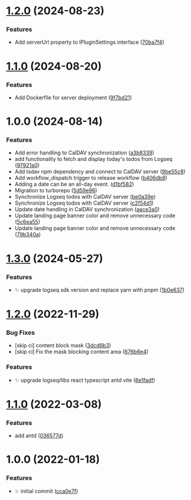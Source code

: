 # [1.2.0](https://github.com/hqwuzhaoyi/logseq-plugin-sync-calendars/compare/v1.1.0...v1.2.0) (2024-08-23)


### Features

* Add serverUrl property to IPluginSettings interface ([70ba7f4](https://github.com/hqwuzhaoyi/logseq-plugin-sync-calendars/commit/70ba7f4b0d287e15eed89545ee085673dbb5bcb5))

# [1.1.0](https://github.com/hqwuzhaoyi/logseq-plugin-sync-calendars/compare/v1.0.0...v1.1.0) (2024-08-20)


### Features

* Add Dockerfile for server deployment ([9f7bd21](https://github.com/hqwuzhaoyi/logseq-plugin-sync-calendars/commit/9f7bd2103b2161d5a7d8baac6e0275fdd447a34d))

# 1.0.0 (2024-08-14)


### Features

* Add error handling to CalDAV synchronization ([a3b8339](https://github.com/hqwuzhaoyi/logseq-plugin-sync-calendars/commit/a3b8339da68176f5588bf9769dabf17831cba5d7))
* add functionality to fetch and display today's todos from Logseq ([97921a0](https://github.com/hqwuzhaoyi/logseq-plugin-sync-calendars/commit/97921a01de40d6425e007dd1c187efcd2c01c410))
* Add tsdav npm dependency and connect to CalDAV server ([9be55c8](https://github.com/hqwuzhaoyi/logseq-plugin-sync-calendars/commit/9be55c88b3d82e9c6ae3fb7c50b90d456ee54d83))
* Add workflow_dispatch trigger to release workflow ([b406db8](https://github.com/hqwuzhaoyi/logseq-plugin-sync-calendars/commit/b406db8664c3f5b2d069438ade0e1151fcc01a42))
* Adding a date can be an all-day event. ([d1bf582](https://github.com/hqwuzhaoyi/logseq-plugin-sync-calendars/commit/d1bf582c1514cfff1b727466d091ae8a2026f195))
* Migration to turborepo ([5d59e96](https://github.com/hqwuzhaoyi/logseq-plugin-sync-calendars/commit/5d59e965b988c3e3031cd3fe26b6e95e49dd75f1))
* Synchronize Logseq todos with CalDAV server ([be0a39e](https://github.com/hqwuzhaoyi/logseq-plugin-sync-calendars/commit/be0a39ee315be831c55e048d8e56881732696ba7))
* Synchronize Logseq todos with CalDAV server ([c2f54d1](https://github.com/hqwuzhaoyi/logseq-plugin-sync-calendars/commit/c2f54d1f8e0d1b4388e0c4303708e0ed19a85e06))
* Update date handling in CalDAV synchronization ([aace3a0](https://github.com/hqwuzhaoyi/logseq-plugin-sync-calendars/commit/aace3a050271f1d8fd4053391dcce315b189136f))
* Update landing page banner color and remove unnecessary code ([5c6ea55](https://github.com/hqwuzhaoyi/logseq-plugin-sync-calendars/commit/5c6ea55851d31864181192320c22ddd7963903ac))
* Update landing page banner color and remove unnecessary code ([79b340a](https://github.com/hqwuzhaoyi/logseq-plugin-sync-calendars/commit/79b340acb375b0aec2b5cb3c6c9909a26308e710))

# [1.3.0](https://github.com/haydenull/logseq-plugin-react-boilerplate/compare/v1.2.0...v1.3.0) (2024-05-27)


### Features

* :sparkles: upgrade logseq sdk version and replace yarn with pnpm ([1b0e637](https://github.com/haydenull/logseq-plugin-react-boilerplate/commit/1b0e6372450f9301c14872c49d1310980887d524))

# [1.2.0](https://github.com/haydenull/logseq-plugin-react-boilerplate/compare/v1.1.0...v1.2.0) (2022-11-29)


### Bug Fixes

* [skip ci] content block mask ([3dcd6b3](https://github.com/haydenull/logseq-plugin-react-boilerplate/commit/3dcd6b385d4765b5979e437bee6211899478014b))
* [skip ci] Fix the mask blocking content area ([676b6e4](https://github.com/haydenull/logseq-plugin-react-boilerplate/commit/676b6e4549a8203ad98d246409ca95e84b0a682a))


### Features

* ✨ upgrade logseq/libs react typescript antd vite ([6e1fadf](https://github.com/haydenull/logseq-plugin-react-boilerplate/commit/6e1fadf194406cf50b5311a32f6fee39cd6079bd))

# [1.1.0](https://github.com/haydenull/logseq-plugin-react-boilerplate/compare/v1.0.0...v1.1.0) (2022-03-08)


### Features

* add antd ([036577d](https://github.com/haydenull/logseq-plugin-react-boilerplate/commit/036577dc529db4e4a5964c287a55d112bae654bc))

# 1.0.0 (2022-01-18)


### Features

* ✨ initial commit ([cca0e7f](https://github.com/haydenull/logseq-plugin-react-boilerplate/commit/cca0e7fcba33830eaf534fd9ca6b867b57147de4))
